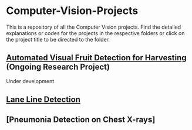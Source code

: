 # Computer-Vision-Projects

This is a repository of all the Computer Vision projects.
Find the detailed explanations or codes for the projects in the respective folders or click on the project title to be directed to the folder.

## [Automated Visual Fruit Detection for Harvesting](https://github.com/ritvik02/Computer-Vision-Projects/tree/main/automated%20visual%20fruit%20detection%20for%20harvesting) (Ongoing Research Project)
Under development


## [Lane Line Detection](https://github.com/ritvik02/Computer-Vision-Projects/tree/main/Lane%20Line%20Detection)


## [Pneumonia Detection on Chest X-rays]
